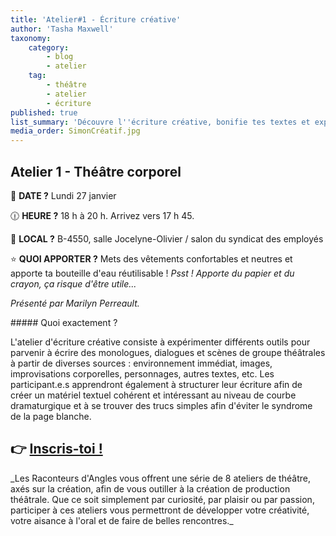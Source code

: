 ```yaml
---
title: 'Atelier#1 - Écriture créative'
author: 'Tasha Maxwell'
taxonomy:
    category:
        - blog
        - atelier
    tag:
        - théâtre
        - atelier
        - écriture
published: true
list_summary: 'Découvre l''écriture créative, bonifie tes textes et expérimente avec l''écriture de monologues, dialoges et scènes de théâtre.'
media_order: SimonCréatif.jpg
---
```


## Atelier 1 - Théâtre corporel
📆 **DATE ?** Lundi 27 janvier

🕧 **HEURE ?** 18 h à 20 h. Arrivez vers 17 h 45.

📍 **LOCAL ?** B-4550, salle Jocelyne-Olivier / salon du syndicat des employés

⭐ **QUOI APPORTER ?** Mets des vêtements confortables et neutres et apporte ta bouteille d'eau réutilisable !
_Psst ! Apporte du papier et du crayon, ça risque d'être utile..._

_Présenté par Marilyn Perreault._
<p>
    <p>
	</p>
</p>
##### Quoi exactement ?

L'atelier d'écriture créative consiste à expérimenter différents outils pour parvenir à écrire des monologues, dialogues et scènes de groupe théâtrales à partir de diverses sources : environnement immédiat, images, improvisations corporelles, personnages, autres textes, etc. Les participant.e.s apprendront également à structurer leur écriture afin de créer un matériel textuel cohérent et intéressant au niveau de courbe dramaturgique et à se trouver des trucs simples afin d'éviter le syndrome de la page blanche.

## 👉 [Inscris-toi !](https://lepointdevente.com/billets/ecriture-hiv2025)

<p>
    <span class="line"></span>
</p>
_Les Raconteurs d'Angles vous offrent une série de 8 ateliers de théâtre, axés sur la création, afin de vous outiller à la création de production théâtrale.
Que ce soit simplement par curiosité, par plaisir ou par passion, participer à ces ateliers vous permettront de développer votre créativité, votre aisance à l'oral et de faire de belles rencontres._
